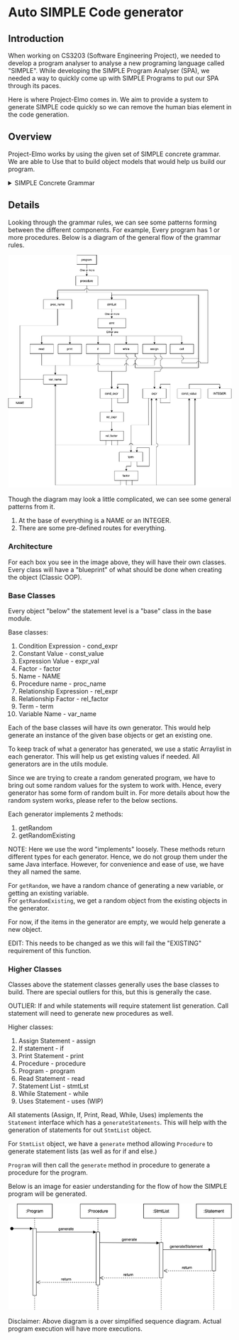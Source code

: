 # Auto SIMPLE Code generator
## Introduction
When working on CS3203 (Software Engineering Project), we needed to develop a 
program analyser to analyse a new programing language called "SIMPLE". While 
developing the SIMPLE Program Analyser (SPA), we needed a way to quickly come up
with SIMPLE Programs to put our SPA through its paces. 

Here is where Project-Elmo comes in. We aim to provide a system to generate SIMPLE 
code quickly so we can remove the human bias element in the code generation.

## Overview 
Project-Elmo works by using the given set of SIMPLE concrete grammar. We are able to
Use that to build object models that would help us build our program.

<details>
  <summary>SIMPLE Concrete Grammar</summary>

Meta symbols:

a* - repetition 0 or more times of a

a+ - repetition 1 or more times of a

a | b - a or b

brackets ( and ) are used for grouping

Lexical tokens:

LETTER: A-Z | a-z -- capital or small letter

DIGIT: 0-9

NAME: LETTER (LETTER | DIGIT)* -- procedure names and variables are strings of letters, and digits, starting with a letter

INTEGER: DIGIT+ -- constants are sequences of digits

Grammar rules:

program: procedure+

procedure: ‘procedure’ proc_name ‘{‘ stmtLst ‘}’

stmtLst: stmt+

stmt: read | print | call | while | if | assign

read: ‘read’ var_name’;’

print: ‘print’ var_name’;’

call: ‘call’ proc_name ‘;’

while: ‘while’ ‘(’ cond_expr ‘)’ ‘{‘ stmtLst ‘}’

if: ‘if’ ‘(’ cond_expr ‘)’ ‘then’ ‘{‘ stmtLst ‘}’ ‘else’ ‘{‘ stmtLst ‘}’

assign: var_name ‘=’ expr ‘;’

cond_expr: rel_expr | ‘!’ ‘(’ cond_expr ‘)’ | ‘(’ cond_expr ‘)’ ‘&&’ ‘(’ cond_expr ‘)’ | ‘(’ cond_expr ‘)’ ‘||’ ‘(’ cond_expr ‘)’

rel_expr: rel_factor ‘>’ rel_factor | rel_factor ‘>=’ rel_factor | rel_factor ‘<’ rel_factor | rel_factor ‘<=’ rel_factor | rel_factor ‘==’ rel_factor | rel_factor ‘!=’ rel_factor

rel_factor: var_name | const_value | expr

expr: expr ‘+’ term | expr ‘-’ term | term

term: term ‘*’ factor | term ‘/’ factor | term ‘%’ factor | factor

factor: var_name | const_value | ‘(’ expr ‘)’

var_name, proc_name: NAME

const_value: INTEGER
</details>

## Details

Looking through the grammar rules, we can see some patterns forming between the different
components. For example, Every program has 1 or more procedures. Below is a diagram of the
general flow of the grammar rules.

![Simple grammar diagram](./img/SIMPLE_grammar_diagram.png)

Though the diagram may look a little complicated, we can see some general patterns from it.

1. At the base of everything is a NAME or an INTEGER.
2. There are some pre-defined routes for everything.

### Architecture
For each box you see in the image above, they will have their own classes. Every class will 
have a "blueprint" of what should be done when creating the object (Classic OOP).

### Base Classes
Every object "below" the statement level is a "base" class in the base module. 

Base classes:
1. Condition Expression - cond_expr
2. Constant Value - const_value
3. Expression Value - expr_val
4. Factor - factor
5. Name - NAME
6. Procedure name - proc_name
7. Relationship Expression - rel_expr
8. Relationship Factor - rel_factor
9. Term - term
10. Variable Name - var_name

Each of the base classes will have its own generator. This would help generate an instance 
of the given base objects or get an existing one. 

To keep track of what a generator has generated, we use a static Arraylist in each generator.
This will help us get existing values if needed. All generators are in the utils module. 

Since we are trying to create a random generated program, we have to bring out some random values
for the system to work with. Hence, every generator has some form of random built in. For more details
about how the random system works, please refer to the below sections.

Each generator implements 2 methods:
1. getRandom
2. getRandomExisting

NOTE: Here we use the word "implements" loosely. These methods return different types for each generator. 
Hence, we do not group them under the same Java interface. However, for convenience and ease of use, we 
have they all named the same.

For `getRandom`, we have a random chance of generating a new variable, or getting an existing variable.  
For `getRandomExisting`, we get a random object from the existing objects in the generator. 

For now, if the items in the generator are empty, we would help generate a new object. 

EDIT: This needs to be changed as we this will fail the "EXISTING" requirement of this function.

### Higher Classes
Classes above the statement classes generally uses the base classes to build. There are special outliers
for this, but this is generally the case.

OUTLIER: If and while statements will require statement list generation. Call statement will need to
generate new procedures as well.

Higher classes:
1. Assign Statement - assign
2. If statement - if
3. Print Statement - print
4. Procedure - procedure
5. Program - program
6. Read Statement - read
7. Statement List - stmtLst
8. While Statement - while
9. Uses Statement - uses (WIP)

All statements (Assign, If, Print, Read, While, Uses) implements the `Statement` interface which has
a `generateStatements`. This will help with the generation of statements for out `StmtList` object.

For `StmtList` object, we have a `generate` method allowing `Procedure` to generate statement lists
(as well as for if and else.)

`Program` will then call the `generate` method in procedure to generate a procedure for the program. 

Below is an image for easier understanding for the flow of how the SIMPLE program will be generated.

![Simple grammar diagram](./img/ProgramGenerationSequenceDiagam.png)

Disclaimer: Above diagram is a over simplified sequence diagram. Actual program execution will have 
more executions.





